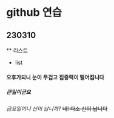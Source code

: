# github 연습
## 230310

** 리스트
- list

#### 오후가되니 눈이 무겁고 집중력이 떨어집니다
##### 큰일이군요

_금요일이니 신이 납니까?_
~~네! 다소 신이 납니다~~